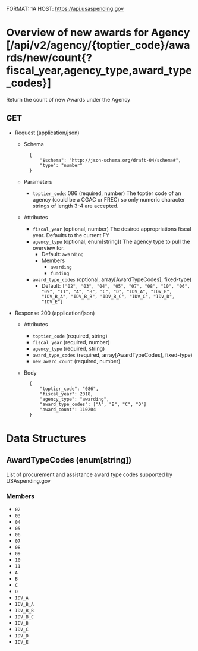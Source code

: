 FORMAT: 1A
HOST: https://api.usaspending.gov

# Overview of new awards for Agency [/api/v2/agency/{toptier_code}/awards/new/count{?fiscal_year,agency_type,award_type_codes}]

Return the count of new Awards under the Agency

## GET

+ Request (application/json)
    + Schema

            {
                "$schema": "http://json-schema.org/draft-04/schema#",
                "type": "number"
            }
    + Parameters
        + `toptier_code`: 086 (required, number)
            The toptier code of an agency (could be a CGAC or FREC) so only numeric character strings of length 3-4 are accepted.
    + Attributes
        + `fiscal_year` (optional, number)
            The desired appropriations fiscal year. Defaults to the current FY
        + `agency_type` (optional, enum[string])
            The agency type to pull the overview for.
            + Default: `awarding`
            + Members
                + `awarding`
                + `funding`
        + `award_type_codes` (optional, array[AwardTypeCodes], fixed-type)
            + Default: `["02", "03", "04", "05", "07", "08", "10", "06", "09", "11", "A", "B", "C", "D", "IDV_A", "IDV_B", "IDV_B_A", "IDV_B_B", "IDV_B_C", "IDV_C", "IDV_D", "IDV_E"]`

+ Response 200 (application/json)
    + Attributes
        + `toptier_code` (required, string)
        + `fiscal_year` (required, number)
        + `agency_type` (required, string)
        + `award_type_codes` (required, array[AwardTypeCodes], fixed-type)
        + `new_award_count` (required, number)

    + Body

            {
                "toptier_code": "086",
                "fiscal_year": 2018,
                "agency_type": "awarding",
                "award_type_codes": ["A", "B", "C", "D"]
                "award_count": 110204
            }

# Data Structures

## AwardTypeCodes (enum[string])
List of procurement and assistance award type codes supported by USAspending.gov

### Members
+ `02`
+ `03`
+ `04`
+ `05`
+ `06`
+ `07`
+ `08`
+ `09`
+ `10`
+ `11`
+ `A`
+ `B`
+ `C`
+ `D`
+ `IDV_A`
+ `IDV_B_A`
+ `IDV_B_B`
+ `IDV_B_C`
+ `IDV_B`
+ `IDV_C`
+ `IDV_D`
+ `IDV_E`
